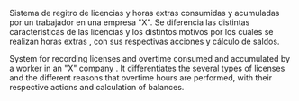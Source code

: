 Sistema de regitro de licencias y horas extras consumidas y acumuladas por un trabajador en una empresa "X". Se diferencia las distintas características de las licencias y los distintos motivos por los cuales se realizan horas extras , con sus respectivas acciones y cálculo de saldos. 


System for recording licenses and overtime consumed and accumulated by a worker in an "X" company . It differentiates the  several types of licenses and the different reasons that overtime hours are performed, with their respective actions and calculation of balances. 
